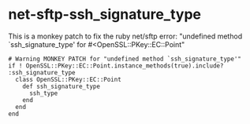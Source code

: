 # net-sftp-ssh_signature_type

This is a monkey patch to fix the ruby net/sftp error: "undefined method `ssh_signature_type' for #<OpenSSL::PKey::EC::Point"

```
# Warning MONKEY PATCH for "undefined method `ssh_signature_type'"
if ! OpenSSL::PKey::EC::Point.instance_methods(true).include? :ssh_signature_type
  class OpenSSL::PKey::EC::Point
    def ssh_signature_type
      ssh_type
    end
  end
end
```

